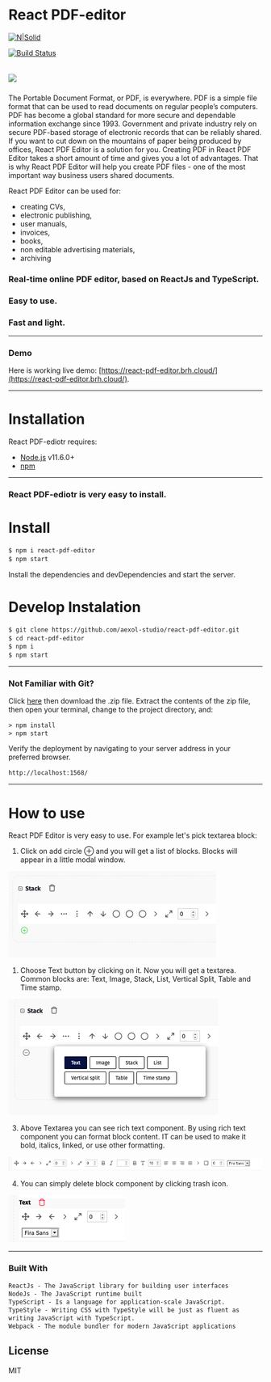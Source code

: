 # React PDF-editor


[![N|Solid](https://cldup.com/dTxpPi9lDf.thumb.png)](https://nodesource.com/products/nsolid)

[![Build Status](https://travis-ci.org/joemccann/dillinger.svg)](https://react-pdf-editor.brh.cloud/)

[<img src="/src/assets/ezgif.com-video-to-gif.gif">](https://react-pdf-editor.brh.cloud/)
---

The Portable Document Format, or PDF, is everywhere. PDF is a simple file format that can be used to read documents on regular people’s computers. PDF has become a global standard for more secure and dependable information exchange since 1993. Government and private industry rely on secure PDF-based storage of electronic records that can be reliably shared. If you want to cut down on the mountains of paper being produced by offices, React PDF Editor is a solution for you. Creating PDF in React PDF Editor takes a short amount of time and gives you a lot of advantages. That is why React PDF Editor will help you create PDF files - one of the most important way business users shared documents. 

React PDF Editor can be used for:
- creating CVs,
- electronic publishing,
- user manuals,
- invoices,
- books,
- non editable advertising materials,
- archiving
 
### Real-time online PDF editor, based on ReactJs and TypeScript.

### Easy to use. 

### Fast and light. 

---

### Demo


<!-- Here is working [live demo](https://react-pdf-editor.brh.cloud/). -->

Here is working live demo: [https://react-pdf-editor.brh.cloud/](https://react-pdf-editor.brh.cloud/).

---

# Installation

React PDF-ediotr requires: 
- [Node.js](https://nodejs.org/) v11.6.0+ 
- [npm](https://www.npmjs.com/) 

---

### React PDF-ediotr is very easy to install.

# Install

```sh
$ npm i react-pdf-editor
$ npm start
```
Install the dependencies and devDependencies and start the server.

# Develop Instalation

```sh
$ git clone https://github.com/aexol-studio/react-pdf-editor.git
$ cd react-pdf-editor
$ npm i
$ npm start
```
---
### Not Familiar with Git?

Click [here](https://github.com/aexol-studio/react-pdf-editor.git/) then download the .zip file. Extract the contents of the zip file, then open your terminal, change to the project directory, and:

	> npm install
	> npm start


Verify the deployment by navigating to your server address in your preferred browser.

```sh
http://localhost:1568/
```
---


# How to use

React PDF Editor is very easy to use. For example let's pick textarea block:

1. Click on add circle ⊕ and you will get a list of blocks. Blocks will appear in a little modal window. 

![](/src/assets/select1.png)


1. Choose Text button by clicking on it. Now you will get a textarea. Common blocks are: Text, Image, Stack, List, Vertical Split, Table and Time stamp.

![](/src/assets/select2.png)

3. Above Textarea you can see rich text component. By using rich text component you can format block content. IT can be used to make it bold, italics, linked, or use other formatting.

![](/src/assets/select3.png)

4. You can simply delete block component by clicking trash icon.

![](/src/assets/delete.png)

---


### Built With

    ReactJs - The JavaScript library for building user interfaces
    NodeJs - The JavaScript runtime built
    TypeScript - Is a language for application-scale JavaScript.
    TypeStyle - Writing CSS with TypeStyle will be just as fluent as writing JavaScript with TypeScript.
    Webpack - The module bundler for modern JavaScript applications


License
----

MIT